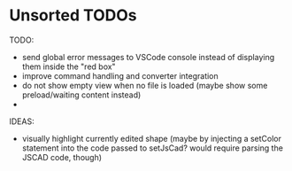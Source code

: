# Unsorted TODOs

TODO:
- send global error messages to VSCode console instead of displaying them inside the "red box"
- improve command handling and converter integration
- do not show empty view when no file is loaded (maybe show some preload/waiting content instead)
-

IDEAS:
- visually highlight currently edited shape (maybe by injecting a setColor statement into the code passed to setJsCad? would require parsing the JSCAD code, though)